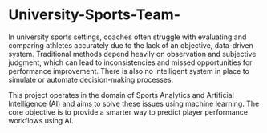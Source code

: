 # University-Sports-Team-
In university sports settings, coaches often struggle with evaluating and comparing athletes accurately due to the lack of an objective, data-driven system. Traditional methods depend heavily on observation and subjective judgment, which can lead to inconsistencies and missed opportunities for performance improvement. There is also no intelligent system in place to simulate or automate decision-making processes.

This project operates in the domain of Sports Analytics and Artificial Intelligence (AI) and aims to solve these issues using machine learning. The core objective is to provide a smarter way to predict player performance workflows using AI.
